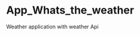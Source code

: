 # App_Whats_the_weather
Weather application with weather  Api   










































  
















